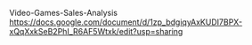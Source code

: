 Video-Games-Sales-Analysis
https://docs.google.com/document/d/1zp_bdgiqyAxKUDI7BPX-xQqXxkSeB2PhI_R6AF5Wtxk/edit?usp=sharing
